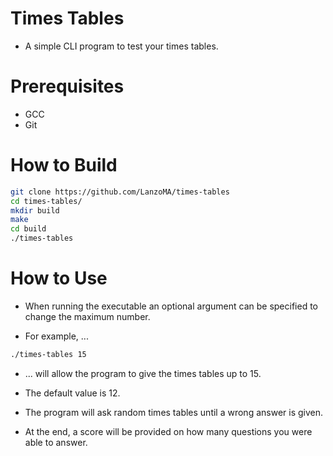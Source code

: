 # Times Tables

* A simple CLI program to test your times tables.

# Prerequisites

* GCC
* Git

# How to Build

```Bash
git clone https://github.com/LanzoMA/times-tables
cd times-tables/
mkdir build
make
cd build
./times-tables
```

# How to Use

* When running the executable an optional argument can be specified to change the maximum number.

* For example, ...

```Bash
./times-tables 15
```

* ... will allow the program to give the times tables up to 15.

* The default value is 12.

* The program will ask random times tables until a wrong answer is given.
* At the end, a score will be provided on how many questions you were able to answer.
